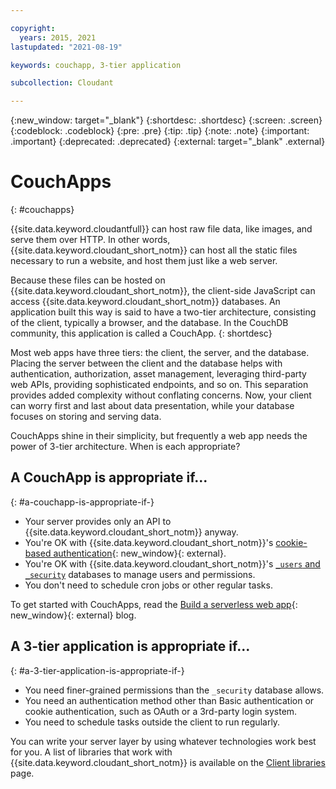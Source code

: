 ```yaml
---

copyright:
  years: 2015, 2021
lastupdated: "2021-08-19"

keywords: couchapp, 3-tier application

subcollection: Cloudant

---
```


{:new_window: target="_blank"}
{:shortdesc: .shortdesc}
{:screen: .screen}
{:codeblock: .codeblock}
{:pre: .pre}
{:tip: .tip}
{:note: .note}
{:important: .important}
{:deprecated: .deprecated}
{:external: target="_blank" .external}

<!-- Acrolinx: 2021-04-13 -->

# CouchApps
{: #couchapps}

{{site.data.keyword.cloudantfull}} can host raw file data,
like images,
and serve them over HTTP. In other words, {{site.data.keyword.cloudant_short_notm}} can host all the static files necessary to run a website,
and host them just like a web server.


Because these files can be hosted on {{site.data.keyword.cloudant_short_notm}},
the client-side JavaScript can access {{site.data.keyword.cloudant_short_notm}} databases.
An application built this way is said to have a two-tier architecture,
consisting of the client, typically a browser, and the database.
In the CouchDB community,
this application is called a CouchApp.
{: shortdesc}

Most web apps have three tiers:
the client,
the server,
and the database.
Placing the server between the client and the database helps with authentication,
authorization,
asset management,
leveraging third-party web APIs,
providing sophisticated endpoints,
and so on.
This separation provides added complexity without conflating concerns. Now, your client can worry first and last about data presentation,
while your database focuses on storing and serving data.

CouchApps shine in their simplicity,
but frequently a web app needs the power of 3-tier architecture.
When is each appropriate?

## A CouchApp is appropriate if...
{: #a-couchapp-is-appropriate-if-}

-   Your server provides only an API to {{site.data.keyword.cloudant_short_notm}} anyway.
-   You're OK with {{site.data.keyword.cloudant_short_notm}}'s
    [cookie-based authentication](/apidocs/cloudant#authentication){: new_window}{: external}.
-   You're OK with {{site.data.keyword.cloudant_short_notm}}'s [`_users` and `_security`](/docs/Cloudant?topic=Cloudant-work-with-your-account#using-the-users-database-with-cloudant-nosql-db)
    databases to manage users and permissions.
-   You don't need to schedule cron jobs or other regular tasks.

To get started with CouchApps,
read the [Build a serverless web app](https://blog.cloudant.com/2017/02/27/Online-petition-system.html){: new_window}{: external} blog.

## A 3-tier application is appropriate if...
{: #a-3-tier-application-is-appropriate-if-}

-   You need finer-grained permissions than the `_security` database
    allows.
-   You need an authentication method other than Basic authentication or cookie
    authentication, such as OAuth or a 3rd-party login system.
-   You need to schedule tasks outside the client to run regularly.

You can write your server layer by using whatever technologies work best
for you.
A list of libraries that work with {{site.data.keyword.cloudant_short_notm}} is available on the [Client libraries](/docs/Cloudant?topic=Cloudant-client-libraries) page.
